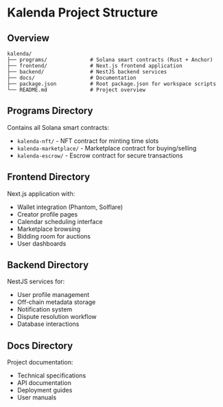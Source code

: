 # Kalenda Project Structure

## Overview
```
kalenda/
├── programs/              # Solana smart contracts (Rust + Anchor)
├── frontend/              # Next.js frontend application
├── backend/               # NestJS backend services
├── docs/                  # Documentation
├── package.json           # Root package.json for workspace scripts
└── README.md              # Project overview
```

## Programs Directory
Contains all Solana smart contracts:
- `kalenda-nft/` - NFT contract for minting time slots
- `kalenda-marketplace/` - Marketplace contract for buying/selling
- `kalenda-escrow/` - Escrow contract for secure transactions

## Frontend Directory
Next.js application with:
- Wallet integration (Phantom, Solflare)
- Creator profile pages
- Calendar scheduling interface
- Marketplace browsing
- Bidding room for auctions
- User dashboards

## Backend Directory
NestJS services for:
- User profile management
- Off-chain metadata storage
- Notification system
- Dispute resolution workflow
- Database interactions

## Docs Directory
Project documentation:
- Technical specifications
- API documentation
- Deployment guides
- User manuals